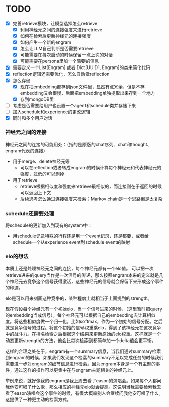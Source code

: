 # TODO

- [X] 完善retrieve模块，让模型选择怎么retrieve
  - [X] 利用神经元之间的连接强度来进行retrieve
  - [X] 如何在检索后更新神经元的连接强度
  - [X] 如何产生一个新的engram
  - [X] 怎么让LLM自己判断是否需要retrieve
  - [X] 可能需要在每次启动的时候保留一点上次的对话
  - [X] 可能需要在persona里加一个简要的信息
- [X] 需要定义一个List[Engram] 或者 Dict[UUID1, Engram]的类来简化代码
- [X] reflection逻辑还需要优化，怎么自动做reflection
- [X] 怎么存储
  - [X] 现在把embedding都存到json文件里，显然有点冗余，但是不存embedding又会很慢，后面把embedding单独提取出来存到一个地方
  - [X] 存到mongoDB里
- [ ] 考虑是否需要给用户也设置一个agent和schedule类并存储下来
- [ ] 加入schedule和experience的更改逻辑
- [X] 同时和多个用户对话

### 神经元之间的连接

神经元之间的连接的可能用处：（指的是原版的chat序列、chat和thought、engram代表的连接）

- 用于merge、delete神经元等
  - 可以在reflection或者转成engram的时候计算每个神经元和代表神经元的强度，过低的可以删掉
- 用于retrieve
  - retrieve根据相似度和强度来retrieve最相似的，而连接则在于返回的时候可以返回上下文
  - 后续思考怎么通过连接强度来检索；Markov chain是一个思路但是太复杂

### schedule还需要处理

将schedule的更新加入到现有的system中：

- 用schedule记录特殊的行程还是用一个event记录，还是都要，或者给schedule一个从experience event到schedule event的映射

### elo的想法

 本质上还是处理神经元之间的连接，每个神经元都有一个elo值。
 可以把一次retrieve进来的query当作是一次信号的传递，那么按照engram本来的定义就是几个神经元去竞争这个信号获得激活，这些神经元的信号就会保留下来形成这个事件的印迹。

elo是可以用来刻画这种竞争的，某种程度上就相当于上面提到的strength。

现在假设每个神经元有一个初始elo，当一个信号进来的时候，（这里暂时把query的embedding当成信号），每个神经元可以根据自己的embedding去计算相似度。将这些相似度做一个归一化，比如softmax，作为一个初始的信号分配。之后就是竞争信号的过程。将这个初始的信号权重乘elo，得到了该神经元在这次竞争中的战斗力。在排名检索之后根据这个结果来更新原始的elo权重。这样就是一个动态更新strength的方法，他会比每次检索到都简单加一个delta值会更平衡。

这样的合理之处在于，engram有一个summary信息，当我们通过summary检索到engram的时候，如果我们发现这个检索的summary不足以完成任务的时候我们需要进一步对engram的细节信息进行检索。因为engram本身是一个有主题的事件，通过这样的操作可以更集中在与engram主题相关的神经元上。

举例来说，就好像我的engram是我上周去看了eason的演唱会。如果每个人都问我他安可唱了什么歌，那么相应的神经元elo就会提高。这说明当我需要检索我去看了eason演唱会这个事件的时候，有很大概率别人会继续问我他安可唱了什么。这提供了一种更主动的检索方式。
